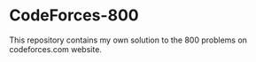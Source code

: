 # CodeForces-800
This repository contains my own solution to the 800 problems on codeforces.com website.
